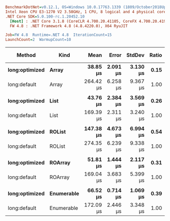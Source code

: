 ``` ini

BenchmarkDotNet=v0.12.1, OS=Windows 10.0.17763.1339 (1809/October2018Update/Redstone5)
Intel Xeon CPU E3-1270 V2 3.50GHz, 1 CPU, 8 logical and 4 physical cores
.NET Core SDK=5.0.100-rc.1.20452.10
  [Host] : .NET Core 3.1.8 (CoreCLR 4.700.20.41105, CoreFX 4.700.20.41903), X64 RyuJIT
  FW 4.8 : .NET Framework 4.8 (4.8.4220.0), X64 RyuJIT

Job=FW 4.8  Runtime=.NET 4.8  IterationCount=15  
LaunchCount=2  WarmupCount=10  

```
|         Method |       Kind |      Mean |    Error |   StdDev | Ratio | RatioSD | Rank |   Gen 0 | Gen 1 | Gen 2 | Allocated |
|--------------- |----------- |----------:|---------:|---------:|------:|--------:|-----:|--------:|------:|------:|----------:|
| **long:optimized** |      **Array** |  **38.85 μs** | **2.091 μs** | **3.130 μs** |  **0.15** |    **0.01** |    **1** | **12.7563** |     **-** |     **-** |  **52.32 KB** |
|   long:default |      Array | 264.42 μs | 6.258 μs | 9.367 μs |  1.00 |    0.00 |    2 | 14.6484 |     - |     - |  61.92 KB |
|                |            |           |          |          |       |         |      |         |       |       |           |
| **long:optimized** |       **List** |  **43.76 μs** | **2.384 μs** | **3.569 μs** |  **0.26** |    **0.02** |    **1** | **12.7563** |     **-** |     **-** |  **52.32 KB** |
|   long:default |       List | 169.39 μs | 2.311 μs | 3.240 μs |  1.00 |    0.00 |    2 | 15.1367 |     - |     - |  62.08 KB |
|                |            |           |          |          |       |         |      |         |       |       |           |
| **long:optimized** |     **ROList** | **147.38 μs** | **4.673 μs** | **6.994 μs** |  **0.54** |    **0.02** |    **1** | **12.9395** |     **-** |     **-** |  **53.74 KB** |
|   long:default |     ROList | 274.35 μs | 6.239 μs | 9.338 μs |  1.00 |    0.00 |    2 | 15.1367 |     - |     - |  62.71 KB |
|                |            |           |          |          |       |         |      |         |       |       |           |
| **long:optimized** |    **ROArray** |  **51.81 μs** | **1.444 μs** | **2.117 μs** |  **0.31** |    **0.02** |    **1** | **12.8784** |     **-** |     **-** |  **52.95 KB** |
|   long:default |    ROArray | 169.04 μs | 3.683 μs | 5.399 μs |  1.00 |    0.00 |    2 | 14.8926 |     - |     - |  61.92 KB |
|                |            |           |          |          |       |         |      |         |       |       |           |
| **long:optimized** | **Enumerable** |  **66.52 μs** | **0.714 μs** | **1.069 μs** |  **0.39** |    **0.01** |    **1** | **13.8550** |     **-** |     **-** |  **57.02 KB** |
|   long:default | Enumerable | 172.09 μs | 2.446 μs | 3.348 μs |  1.00 |    0.00 |    2 | 15.3809 |     - |     - |  63.02 KB |
